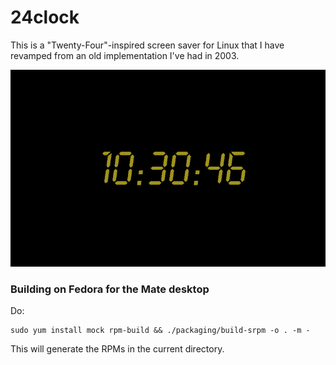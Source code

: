 24clock
====

This is a "Twenty-Four"-inspired screen saver for Linux that I have revamped from an old implementation I've had in 2003.

<img src="screenshot.png">


### Building on Fedora for the Mate desktop ###

Do:

    sudo yum install mock rpm-build && ./packaging/build-srpm -o . -m -

This will generate the RPMs in the current directory.
